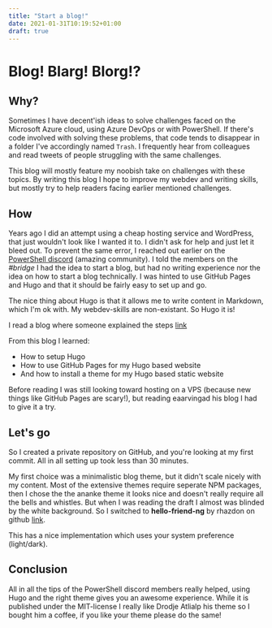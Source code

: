 ```yaml
---
title: "Start a blog!"
date: 2021-01-31T10:19:52+01:00
draft: true
---
```


# Blog! Blarg! Blorg!?

## Why?

Sometimes I have decent'ish ideas to solve challenges faced on the Microsoft Azure cloud, using Azure DevOps or with PowerShell.
If there's code involved with solving these problems, that code tends to disappear in a folder I've accordingly named `Trash`.
I frequently hear from colleagues and read tweets of people struggling with the same challenges.

This blog will mostly feature my noobish take on challenges with these topics.
By writing this blog I hope to improve my webdev and writing skills, but mostly try to help readers facing earlier mentioned challenges.

## How

Years ago I did an attempt using a cheap hosting service and WordPress, that just wouldn't look like I wanted it to. I didn't ask for help and just let it bleed out.
To prevent the same error, I reached out earlier on the [PowerShell discord](https://aka.ms/psdiscord) (amazing community). I told the members on the _#bridge_ I had the idea to start a blog, but had no writing experience nor the idea on how to start a blog technically.  I was hinted to use GitHub Pages and Hugo and that it should be fairly easy to set up and go.

The nice thing about Hugo is that it allows me to write content in Markdown, which I'm ok with. My webdev-skills are non-existant. So Hugo it is!

I read a blog where someone explained the steps [link](https://earvingad.github.io/posts/blogwithhugo/)

From this blog I learned:

- How to setup Hugo
- How to use GitHub Pages for my Hugo based website
- And how to install a theme for my Hugo based static website

Before reading I was still looking toward hosting on a VPS (because new things like GitHub Pages are scary!), but reading eaarvingad his blog I had to give it a try.

## Let's go

So I created a private repository on GitHub, and you're looking at my first commit.
All in all setting up took less than 30 minutes.

My first choice was a minimalistic blog theme, but it didn't scale nicely with my content. Most of the extensive themes require seperate NPM packages, then I chose the the ananke theme it looks nice and doesn't really require all the bells and whistles.
But when I was reading the draft I almost was blinded by the white background. So I switched to **hello-friend-ng** by rhazdon on github [link](https://github.com/rhazdon/hugo-theme-hello-friend-ng).

This has a nice implementation which uses your system preference (light/dark).

## Conclusion

All in all the tips of the PowerShell discord members really helped, using Hugo and the right theme gives you an awesome experience.
While it is published under the MIT-license I really like Drodje Atlialp his theme so I bought him a coffee, if you like your theme please do the same!
